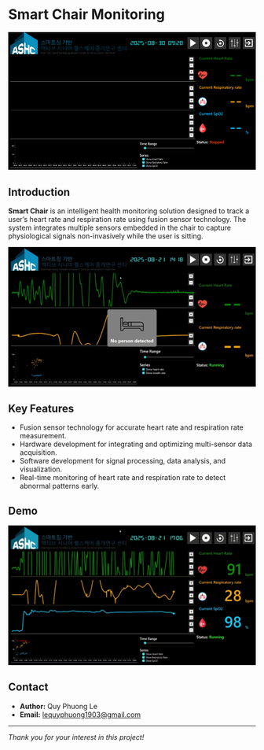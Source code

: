 # Smart Chair Monitoring

![View1](Media/view1.png)

## Introduction

**Smart Chair** is an intelligent health monitoring solution designed to track a user’s heart rate and respiration rate using fusion sensor technology. The system integrates multiple sensors embedded in the chair to capture physiological signals non-invasively while the user is sitting.

![View2](Media/view2.png)

## Key Features

- Fusion sensor technology for accurate heart rate and respiration rate measurement.
- Hardware development for integrating and optimizing multi-sensor data acquisition.
- Software development for signal processing, data analysis, and visualization.
- Real-time monitoring of heart rate and respiration rate to detect abnormal patterns early.

## Demo

![Demo](Media/demo.gif)

## Contact

- **Author:** Quy Phuong Le
- **Email:** lequyphuong1903@gmail.com

---

_Thank you for your interest in this project!_
